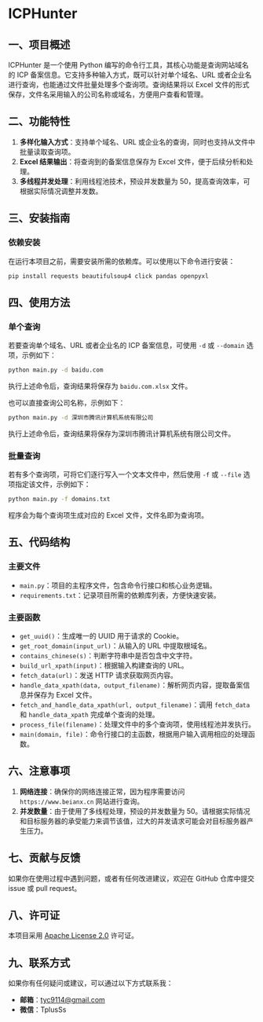 # ICPHunter

## 一、项目概述

ICPHunter 是一个使用 Python 编写的命令行工具，其核心功能是查询网站域名的 ICP 备案信息。它支持多种输入方式，既可以针对单个域名、URL 或者企业名进行查询，也能通过文件批量处理多个查询项。查询结果将以 Excel 文件的形式保存，文件名采用输入的公司名称或域名，方便用户查看和管理。

## 二、功能特性

1. **多样化输入方式**：支持单个域名、URL 或企业名的查询，同时也支持从文件中批量读取查询项。
2. **Excel 结果输出**：将查询到的备案信息保存为 Excel 文件，便于后续分析和处理。
3. **多线程并发处理**：利用线程池技术，预设并发数量为 50，提高查询效率，可根据实际情况调整并发数。

## 三、安装指南

### 依赖安装

在运行本项目之前，需要安装所需的依赖库。可以使用以下命令进行安装：

```bash
pip install requests beautifulsoup4 click pandas openpyxl
```

## 四、使用方法

### 单个查询

若要查询单个域名、URL 或者企业名的 ICP 备案信息，可使用 `-d` 或 `--domain` 选项，示例如下：

```bash
python main.py -d baidu.com
```

执行上述命令后，查询结果将保存为 `baidu.com.xlsx` 文件。

也可以直接查询公司名称，示例如下：

```bash
python main.py -d 深圳市腾讯计算机系统有限公司
```

执行上述命令后，查询结果将保存为深圳市腾讯计算机系统有限公司文件。

### 批量查询

若有多个查询项，可将它们逐行写入一个文本文件中，然后使用 `-f` 或 `--file` 选项指定该文件，示例如下：

```bash
python main.py -f domains.txt
```

程序会为每个查询项生成对应的 Excel 文件，文件名即为查询项。

## 五、代码结构

### 主要文件

- `main.py`：项目的主程序文件，包含命令行接口和核心业务逻辑。
- `requirements.txt`：记录项目所需的依赖库列表，方便快速安装。

### 主要函数

- `get_uuid()`：生成唯一的 UUID 用于请求的 Cookie。
- `get_root_domain(input_url)`：从输入的 URL 中提取根域名。
- `contains_chinese(s)`：判断字符串中是否包含中文字符。
- `build_url_xpath(input)`：根据输入构建查询的 URL。
- `fetch_data(url)`：发送 HTTP 请求获取网页内容。
- `handle_data_xpath(data, output_filename)`：解析网页内容，提取备案信息并保存为 Excel 文件。
- `fetch_and_handle_data_xpath(url, output_filename)`：调用 `fetch_data` 和 `handle_data_xpath` 完成单个查询的处理。
- `process_file(filename)`：处理文件中的多个查询项，使用线程池并发执行。
- `main(domain, file)`：命令行接口的主函数，根据用户输入调用相应的处理函数。

## 六、注意事项

1. **网络连接**：确保你的网络连接正常，因为程序需要访问 `https://www.beianx.cn` 网站进行查询。
2. **并发数量**：由于使用了多线程处理，预设的并发数量为 50。请根据实际情况和目标服务器的承受能力来调节该值，过大的并发请求可能会对目标服务器产生压力。

## 七、贡献与反馈

如果你在使用过程中遇到问题，或者有任何改进建议，欢迎在 GitHub 仓库中提交 issue 或 pull request。

## 八、许可证

本项目采用 [Apache License 2.0](https://www.apache.org/licenses/LICENSE-2.0) 许可证。

## 九、联系方式

如果你有任何疑问或建议，可以通过以下方式联系我：

- **邮箱**：tyc9114@gmail.com
- **微信**：TplusSs

